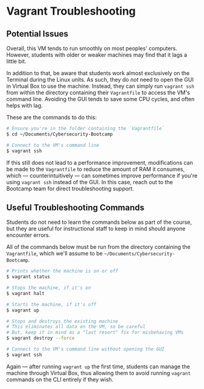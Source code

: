 # Vagrant Troubleshooting

## Potential Issues

Overall, this VM tends to run smoothly on most peoples' computers. However, students with older or weaker machines may find that it lags a little bit.

In addition to that, be aware that students work almost exclusively on the Terminal during the Linux units. As such, they do _not_ need to open the GUI in Virtual Box to use the machine. Instead, they can simply run `vagrant ssh` from within the directory containing their `Vagrantfile` to access the VM's command line. Avoiding the GUI tends to save some CPU cycles, and often helps with lag.

These are the commands to do this:

```bash
# Ensure you're in the folder containing the `Vagrantfile`
$ cd ~/Documents/Cybersecurity-Bootcamp

# Connect to the VM's command line
$ vagrant ssh
```

If this still does not lead to a performance improvement, modifications can be made to the `Vagrantfile` to reduce the amount of RAM it consumes, which — counterintuitively — can sometimes improve performance if you're using `vagrant ssh` instead of the GUI. In this case, reach out to the Bootcamp team for direct troubleshooting support.

## Useful Troubleshooting Commands

Students do not need to learn the commands below as part of the course, but they are useful for instructional staff to keep in mind should anyone encounter errors.

All of the commands below must be run from the directory containing the `Vagrantfile`, which we'll assume to be `~/Documents/Cybersecurity-Bootcamp`.

  ```bash
  # Prints whether the machine is on or off
  $ vagrant status

  # Stops the machine, if it's on
  $ vagrant halt

  # Starts the machine, if it's off
  $ vagrant up

  # Stops and destroys the existing machine
  # This eliminates all data on the VM, so be careful
  # But, keep it in mind as a "last resort" fix for misbehaving VMs
  $ vagrant destroy --force

  # Connect to the VM's command line without opening the GUI
  $ vagrant ssh
  ```

Again — after running `vagrant up` the first time, students can manage the machine through Virtual Box, thus allowing them to avoid running `vagrant` commands on the CLI entirely if they wish.
